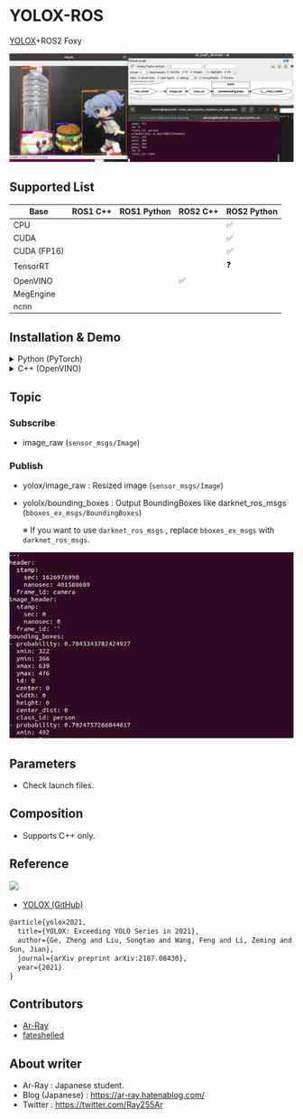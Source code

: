 # YOLOX-ROS

[YOLOX](https://github.com/Megvii-BaseDetection/YOLOX)+ROS2 Foxy


![yolox_s_result](images_for_readme/yolox_s_result.png)



## Supported List

| Base        | ROS1 C++ | ROS1 Python | ROS2 C++ | ROS2 Python |
| ----------- | -------- | ----------- | -------- | ---------- |
| CPU        |          |            |          | ✅          |
| CUDA        |          |           |          | ✅          |
| CUDA (FP16) |          |           |          | ✅          |
| TensorRT    |          |             |          |   ❓     |
| OpenVINO    |          |             | ✅        |            |
| MegEngine   |          |             |          |            |
| ncnn        |          |             |          |            |

## Installation & Demo
<details>
<summary>Python (PyTorch)</summary>

## Requirements

- ROS2 Foxy
- OpenCV 4
- Python 3.8 (Ubuntu 20.04 Default)
- [YOLOX Depends](https://github.com/Megvii-BaseDetection/YOLOX)

## Installation

Install the dependent packages based on all tutorials.

### STEP 1 : YOLOX Quick-start

[YOLOX Quick-start (Python)](https://github.com/Megvii-BaseDetection/YOLOX#quick-start)

```bash
git clone https://github.com/Megvii-BaseDetection/YOLOX
cd YOLOX
pip3 install -U pip && pip3 install -r requirements.txt
pip3 install -v -e .  # or  python3 setup.py develop
pip3 install cython; pip3 install 'git+https://github.com/cocodataset/cocoapi.git#subdirectory=PythonAPI'
```

### STEP 2 : Install YOLOX-ROS

```bash
source /opt/ros/foxy/setup.bash
sudo apt install ros-foxy-v4l2-camera
git clone --recursive https://github.com/Ar-Ray-code/yolox_ros.git ~/ros2_ws/src/yolox_ros/
cd ~/ros2_ws
colcon build --symlink-install # weights files will be installed automatically.
```

### (Step 2) Using CUDA

If you have NVIDIA Graphics, you can run YOLOX-ROS on GPU.

**Additional installing lists**

- NVIDIA Graphics Driver
- CUDA toolkit (11.0)
- torch+cuda

### Step3 : Demo

Connect your web camera.

```bash
source /opt/ros/foxy/setup.bash
source ~/ros2_ws/install/local_setup.bash
ros2 launch yolox_ros_py yolox_s_cpu.launch.py
# ros2 launch yolox_ros_py yolox_s.launch.py # <- GPU
```

</details>

<details>
<summary>C++ (OpenVINO)</summary>

## Requirements

- ROS2 Foxy
- OpenCV 4
- OpenVINO

### Step1 :  Installation

```bash
source /opt/ros/foxy/setup.bash
sudo apt install ros-foxy-v4l2-camera

source /opt/intel/openvino_2021/bin/setupvars.sh
cd ~/ros2_ws/src
git clone --recursive https://github.com/Ar-Ray-code/YOLOX-ROS.git
# Download onnx file and Convert to IR format.
./YOLOX-ROS/weights/openvino/install.bash yolox_nano
```

### Step2 : Demo

Connect your web camera.

```bash
source /opt/ros/foxy/setup.bash
source ~/ros2_ws/install/local_setup.bash
ros2 launch yolox_ros_cpp yolox_openvino.launch.py
```
</details>


## Topic
### Subscribe

- image_raw (`sensor_msgs/Image`)

### Publish

- yolox/image_raw : Resized image (`sensor_msgs/Image`)

- yololx/bounding_boxes : Output BoundingBoxes like darknet_ros_msgs (`bboxes_ex_msgs/BoundingBoxes`)

  ※ If you want to use `darknet_ros_msgs` , replace `bboxes_ex_msgs` with `darknet_ros_msgs`.

![yolox_topic](images_for_readme/yolox_topic.png)

## Parameters 

- Check launch files.

## Composition

- Supports C++ only.

## Reference

![](https://raw.githubusercontent.com/Megvii-BaseDetection/YOLOX/main/assets/logo.png)

- [YOLOX (GitHub)](https://github.com/Megvii-BaseDetection/YOLOX)

```
@article{yolox2021,
  title={YOLOX: Exceeding YOLO Series in 2021},
  author={Ge, Zheng and Liu, Songtao and Wang, Feng and Li, Zeming and Sun, Jian},
  journal={arXiv preprint arXiv:2107.08430},
  year={2021}
}
```

## Contributors
- [Ar-Ray](https://github.com/Ar-Ray-code)
- [fateshelled](https://github.com/fateshelled)

## About writer

- Ar-Ray : Japanese student.
- Blog (Japanese) : https://ar-ray.hatenablog.com/
- Twitter : https://twitter.com/Ray255Ar
